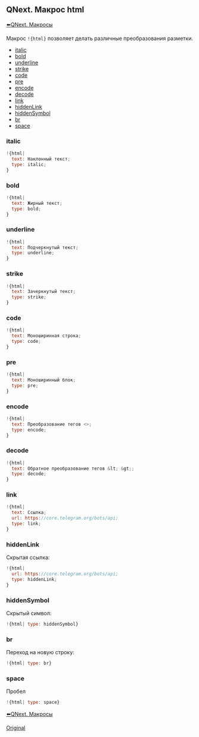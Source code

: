 ## QNext. Макрос html

[⬅️QNext. Макросы](/docs-test/_export/macros)



Макрос `!{html}` позволяет делать различные преобразования разметки.
* [italic](#italic)
* [bold](#bold)
* [underline](#underline)
* [strike](#strike)
* [code](#code)
* [pre](#pre)
* [encode](#encode)
* [decode](#decode)
* [link](#link)
* [hiddenLink](#hiddenlink)
* [hiddenSymbol](#hiddensymbol)
* [br](#br)
* [space](#space)
### italic
```js 
!{html|
  text: Наклонный текст;
  type: italic;
}
```
### bold
```js 
!{html|
  text: Жирный текст;
  type: bold;
}
```
### underline
```js 
!{html|
  text: Подчеркнутый текст;
  type: underline;
}
```
### strike
```js 
!{html|
  text: Зачеркнутый текст;
  type: strike;
}
```
### code
```js 
!{html|
  text: Моноширинная строка;
  type: code;
}
```
### pre
```js 
!{html|
  text: Моноширинный блок;
  type: pre;
}
```
### encode
```js 
!{html|
  text: Преобразование тегов <>;
  type: encode;
}
```
### decode
```js 
!{html|
  text: Обратное преобразование тегов &lt; &gt;;
  type: decode;
}
```
### link
```js 
!{html|
  text: Ссылка;
  url: https://core.telegram.org/bots/api;
  type: link;
}
```
### hiddenLink

Скрытая ссылка:
```js 
!{html|
  url: https://core.telegram.org/bots/api;
  type: hiddenLink;
}
```
### hiddenSymbol

Скрытый символ:
```js 
!{html| type: hiddenSymbol}
```
### br

Переход на новую строку:
```js 
!{html| type: br}
```
### space

Пробел
```js 
!{html| type: space}
```



[⬅️QNext. Макросы](/docs-test/_export/macros)













  
[Original](https://telegra.ph/QNext-Macros-html-05-13)
